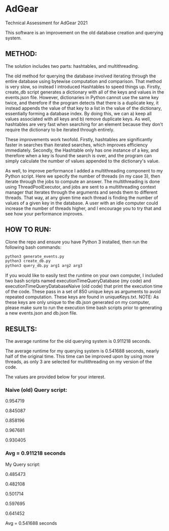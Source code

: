 # AdGear
Technical Assessment for AdGear 2021

This software is an improvement on the old database creation and querying system.

## METHOD:

The solution includes two parts: hashtables, and multithreading.

The old method for querying the database involved iterating through the entire database using bytewise computation and comparison. That method is very slow, so instead I introduced Hashtables to speed things up. Firstly, create_db script generates a dictionary with all of the keys and values in the events.json file. However, dictionaries in Python cannot use the same key twice, and therefore if the program detects that there is a duplicate key, it instead appends the value of that key to a list in the value of the dictionary, essentially forming a database index. By doing this, we can a) keep all values associated with all keys and b) remove duplicate keys. As well, hashtables are very fast when searching for an element because they don't require the dictionary to be iterated through entirely.

These improvements work twofold. Firstly, hashtables are significantly faster in searches than iterated searches, which improves efficiency immediately. Secondly, the Hashtable only has one instance of a key, and therefore when a key is found the search is over, and the program can simply calculate the number of values appended to the dictionary's value.

As well, to improve performance I added a multithreading component to my Python script. Here we specify the number of threads (in my case 3), then iterate through the jobs to compute an answer. The multithreading is done using ThreadPoolExecutor, and jobs are sent to a multithreading context manager that iterates through the arguments and sends them to different threads. That way, at any given time each thread is finding the number of values of a given key in the database. A user with an idle computer could increase the number of threads higher, and I encourage you to try that and see how your performance improves.

## HOW TO RUN:

Clone the repo and ensure you have Python 3 installed, then run the following bash commands:

```bash
python3 generate_events.py
python3 create_db.py
python3 query_db.py arg1 arg2 arg3
```
If you would like to easily test the runtime on your own computer, I included two bash scripts named executionTimeQueryDatabase (my code) and executionTimeQueryDatabaseNaive (old code) that print the execution time of the code. These pass in a set of 850 unique keys as arguments to avoid repeated computation. These keys are found in uniqueKeys.txt. NOTE: As these keys are only unique to the db.json generated on my computer, please make sure to run the execution time bash scripts prior to generating a new events.json and db.json file.

## RESULTS:

The average runtime for the old querying system is 0.911218 seconds.

The average runtime for my querying system is 0.541688 seconds, nearly half of the original time. This time can be improved upon by using more threads, as only 3 are selected for multithreading on my version of the code.

The values are provided below for your interest.

### Naive (old) Query script:

0.954719

0.845087

0.858196

0.967681

0.930405

### Avg = 0.911218 seconds

My Query script:

0.485473

0.482108

0.501714

0.597695

0.641452

Avg = 0.541688 seconds
